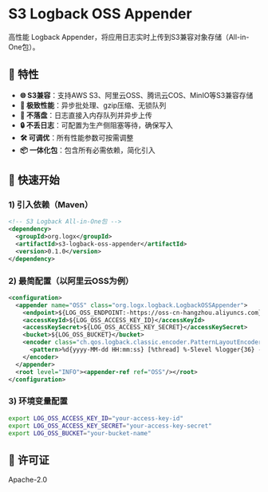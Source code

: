 # S3 Logback OSS Appender

高性能 Logback Appender，将应用日志实时上传到S3兼容对象存储（All-in-One包）。

## 🌟 特性

- **🌐 S3兼容**：支持AWS S3、阿里云OSS、腾讯云COS、MinIO等S3兼容存储
- **🚀 极致性能**：异步批处理、gzip压缩、无锁队列
- **💾 不落盘**：日志直接入内存队列并异步上传
- **🔒 不丢日志**：可配置为生产侧阻塞等待，确保写入
- **🛠️ 可调优**：所有性能参数可按需调整
- **📦 一体化包**：包含所有必需依赖，简化引入

## 🚀 快速开始

### 1) 引入依赖（Maven）

```xml
<!-- S3 Logback All-in-One包 -->
<dependency>
  <groupId>org.logx</groupId>
  <artifactId>s3-logback-oss-appender</artifactId>
  <version>0.1.0</version>
</dependency>
```

### 2) 最简配置（以阿里云OSS为例）

```xml
<configuration>
  <appender name="OSS" class="org.logx.logback.LogbackOSSAppender">
    <endpoint>${LOG_OSS_ENDPOINT:-https://oss-cn-hangzhou.aliyuncs.com}</endpoint>
    <accessKeyId>${LOG_OSS_ACCESS_KEY_ID}</accessKeyId>
    <accessKeySecret>${LOG_OSS_ACCESS_KEY_SECRET}</accessKeySecret>
    <bucket>${LOG_OSS_BUCKET}</bucket>
    <encoder class="ch.qos.logback.classic.encoder.PatternLayoutEncoder">
      <pattern>%d{yyyy-MM-dd HH:mm:ss} [%thread] %-5level %logger{36} - %msg%n</pattern>
    </encoder>
  </appender>
  <root level="INFO"><appender-ref ref="OSS"/></root>
</configuration>
```

### 3) 环境变量配置

```bash
export LOG_OSS_ACCESS_KEY_ID="your-access-key-id"
export LOG_OSS_ACCESS_KEY_SECRET="your-access-key-secret"
export LOG_OSS_BUCKET="your-bucket-name"
```

## 📄 许可证

Apache-2.0